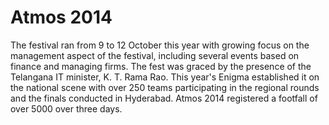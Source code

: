 <!-- TITLE: Atmos 2014 -->
<!-- SUBTITLE: A quick summary of 2014 -->
# Atmos 2014
The festival ran from 9 to 12 October this year with growing focus on the management aspect of the festival, including several events based on finance and managing firms. The fest was graced by the presence of the Telangana IT minister, K. T. Rama Rao. This year's Enigma established it on the national scene with over 250 teams participating in the regional rounds and the finals conducted in Hyderabad. Atmos 2014 registered a footfall of over 5000 over three days.